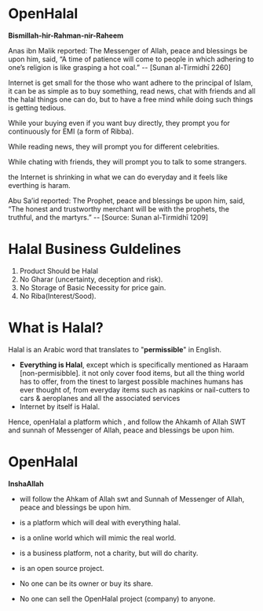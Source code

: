 # OpenHalal 

**Bismillah-hir-Rahman-nir-Raheem**

Anas ibn Malik reported: The Messenger of Allah, peace and blessings be upon him, said, “A time of patience will come to people in which adhering to one’s religion is like grasping a hot coal.”  -- [Sunan al-Tirmidhī 2260]

Internet is get small for the those who want adhere to the principal of Islam, it can be as simple as to buy something, read news, chat with friends and all the halal things one can do, but to have a free mind while doing such things is getting tedious.

While your buying even if you want buy directly, they prompt you for continuously for EMI (a form of Ribba).

While reading news, they will prompt you for different celebrities.

While chating with friends, they will prompt you to talk to some strangers.  

the Internet is shrinking in what we can do everyday and it feels like everthing is haram.


Abu Sa’id reported: The Prophet, peace and blessings be upon him, said, “The honest and trustworthy merchant will be with the prophets, the truthful, and the martyrs.” -- [Source: Sunan al-Tirmidhī 1209]

# Halal Business Guldelines
1. Product Should be Halal
2. No Gharar (uncertainty, deception and risk).
3. No Storage of Basic Necessity for price gain.
4. No Riba(Interest/Sood).


# What is Halal?   
Halal is an Arabic word that translates to "**permissible**" in English. 
 * **Everything is Halal**, except which is specifically mentioned as Haraam [non-permisibble]. 
 it not only cover food items, but all the thing world has to offer, from the tinest to largest possible machines humans has ever thought of, from everyday items such as napkins or nail-cutters to cars & aeroplanes and all the associated services 
* Internet by itself is Halal.


Hence, openHalal a platform which , and follow the Ahkamh of Allah SWT and sunnah of Messenger of Allah, peace and blessings be upon him.

# OpenHalal 
**InshaAllah**
* will follow the Ahkam of Allah swt and Sunnah of Messenger of Allah, peace and blessings be upon him.
* is a platform which will deal with everything halal.
* is a online world which will mimic the real world.
* is a business platform, not a charity, but will do charity.
* is an open source project.

* No one can be its owner or buy its share.
* No one can sell the OpenHalal project (company) to anyone.
